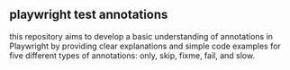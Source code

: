 ## playwright test annotations
this repository aims to develop a basic understanding of annotations in Playwright
by providing clear explanations and simple code examples for five different types of annotations: only, skip, fixme, fail, and slow. 

